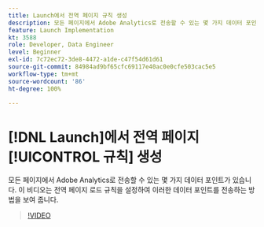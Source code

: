 ```yaml
---
title: Launch에서 전역 페이지 규칙 생성
description: 모든 페이지에서 Adobe Analytics로 전송할 수 있는 몇 가지 데이터 포인트가 있습니다. 이 비디오는 전역 페이지 로드 규칙을 설정하여 이러한 데이터 포인트를 전송하는 방법을 보여 줍니다.
feature: Launch Implementation
kt: 3588
role: Developer, Data Engineer
level: Beginner
exl-id: 7c72ec72-3de8-4472-a1de-c47f54d61d61
source-git-commit: 84984ad9bf65cfc69117e40ac0e0cfe503cac5e5
workflow-type: tm+mt
source-wordcount: '86'
ht-degree: 100%

---
```


# [!DNL Launch]에서 전역 페이지 [!UICONTROL 규칙] 생성

모든 페이지에서 Adobe Analytics로 전송할 수 있는 몇 가지 데이터 포인트가 있습니다. 이 비디오는 전역 페이지 로드 규칙을 설정하여 이러한 데이터 포인트를 전송하는 방법을 보여 줍니다.

>[!VIDEO](https://video.tv.adobe.com/v/28769/?quality=12&learn=on)
